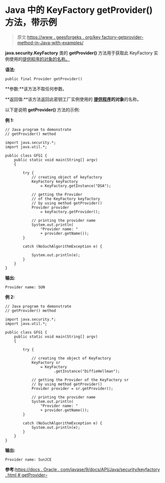 # Java 中的 KeyFactory getProvider()方法，带示例

> 原文:[https://www . geesforgeks . org/key factory-getprovider-method-in-Java-with-examples/](https://www.geeksforgeeks.org/keyfactory-getprovider-method-in-java-with-examples/)

**java.security.KeyFactory** 类的 **getProvider()** 方法用于获取此 KeyFactory 实例使用的[提供程序的对象的名称。](https://www.geeksforgeeks.org/tag/java-provider/)

**语法:**

```
public final Provider getProvider()
```

**参数:**该方法不取任何参数。

**返回值:**该方法返回此密钥工厂实例使用的 **[提供程序](https://www.geeksforgeeks.org/tag/java-provider/)的对象**的名称。

以下是说明 **getProvider()** 方法的示例:

**例 1:**

```
// Java program to demonstrate
// getProvider() method

import java.security.*;
import java.util.*;

public class GFG1 {
    public static void main(String[] argv)
    {

        try {
            // creating object of keyfactory
            KeyFactory keyFactory
                = KeyFactory.getInstance("DSA");

            // getting the Provider
            // of the KeyFactory keyfactory
            // by using method getProvider()
            Provider provider
                = keyFactory.getProvider();

            // printing the provider name
            System.out.println(
                "Provider name: "
                + provider.getName());
        }

        catch (NoSuchAlgorithmException e) {

            System.out.println(e);
        }
    }
}
```

**输出:**

```
Provider name: SUN

```

**例 2:**

```
// Java program to demonstrate
// getProvider() method

import java.security.*;
import java.util.*;

public class GFG1 {
    public static void main(String[] argv)
    {

        try {

            // creating the object of KeyFactory
            KeyFactory sr
                = KeyFactory
                      .getInstance("DiffieHellman");

            // getting the Provider of the KeyFactory sr
            // by using method getProvider()
            Provider provider = sr.getProvider();

            // printing the provider name
            System.out.println(
                "Provider name: "
                + provider.getName());
        }

        catch (NoSuchAlgorithmException e) {
            System.out.println(e);
        }
    }
}
```

**输出:**

```
Provider name: SunJCE

```

**参考:**[https://docs . Oracle . com/javase/9/docs/API/Java/security/keyfactory . html # getProvider–](https://docs.oracle.com/javase/9/docs/api/java/security/KeyFactory.html#getProvider--)